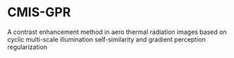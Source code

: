 # CMIS-GPR
A contrast enhancement method in aero thermal radiation images based on cyclic multi-scale illumination self-similarity and gradient perception regularization
